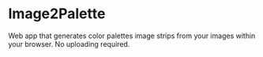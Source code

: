 # Image2Palette
Web app that generates color palettes image strips from your images within your browser. No uploading required. 
